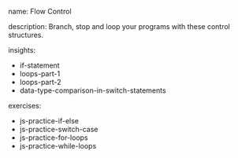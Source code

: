 name: Flow Control

description: Branch, stop and loop your programs with these control structures. 

insights:
  - if-statement
  - loops-part-1
  - loops-part-2
  - data-type-comparison-in-switch-statements

exercises:
  - js-practice-if-else
  - js-practice-switch-case
  - js-practice-for-loops
  - js-practice-while-loops

 
